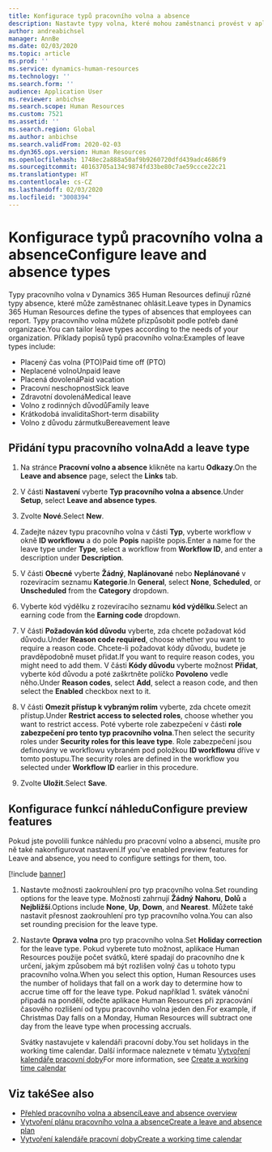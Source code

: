 ```yaml
---
title: Konfigurace typů pracovního volna a absence
description: Nastavte typy volna, které mohou zaměstnanci provést v aplikaci Dynamics 365 Human Resources.
author: andreabichsel
manager: AnnBe
ms.date: 02/03/2020
ms.topic: article
ms.prod: ''
ms.service: dynamics-human-resources
ms.technology: ''
ms.search.form: ''
audience: Application User
ms.reviewer: anbichse
ms.search.scope: Human Resources
ms.custom: 7521
ms.assetid: ''
ms.search.region: Global
ms.author: anbichse
ms.search.validFrom: 2020-02-03
ms.dyn365.ops.version: Human Resources
ms.openlocfilehash: 1748ec2a888a50af9b9260720dfd439adc4686f9
ms.sourcegitcommit: 40163705a134c9874fd33be80c7ae59ccce22c21
ms.translationtype: HT
ms.contentlocale: cs-CZ
ms.lasthandoff: 02/03/2020
ms.locfileid: "3008394"
---
```

# <a name="configure-leave-and-absence-types"></a><span data-ttu-id="ca972-103">Konfigurace typů pracovního volna a absence</span><span class="sxs-lookup"><span data-stu-id="ca972-103">Configure leave and absence types</span></span>

<span data-ttu-id="ca972-104">Typy pracovního volna v Dynamics 365 Human Resources definují různé typy absence, které může zaměstnanec ohlásit.</span><span class="sxs-lookup"><span data-stu-id="ca972-104">Leave types in Dynamics 365 Human Resources define the types of absences that employees can report.</span></span> <span data-ttu-id="ca972-105">Typy pracovního volna můžete přizpůsobit podle potřeb dané organizace.</span><span class="sxs-lookup"><span data-stu-id="ca972-105">You can tailor leave types according to the needs of your organization.</span></span> <span data-ttu-id="ca972-106">Příklady popisů typů pracovního volna:</span><span class="sxs-lookup"><span data-stu-id="ca972-106">Examples of leave types include:</span></span>

- <span data-ttu-id="ca972-107">Placený čas volna (PTO)</span><span class="sxs-lookup"><span data-stu-id="ca972-107">Paid time off (PTO)</span></span>
- <span data-ttu-id="ca972-108">Neplacené volno</span><span class="sxs-lookup"><span data-stu-id="ca972-108">Unpaid leave</span></span>
- <span data-ttu-id="ca972-109">Placená dovolená</span><span class="sxs-lookup"><span data-stu-id="ca972-109">Paid vacation</span></span>
- <span data-ttu-id="ca972-110">Pracovní neschopnost</span><span class="sxs-lookup"><span data-stu-id="ca972-110">Sick leave</span></span>
- <span data-ttu-id="ca972-111">Zdravotní dovolená</span><span class="sxs-lookup"><span data-stu-id="ca972-111">Medical leave</span></span>
- <span data-ttu-id="ca972-112">Volno z rodinných důvodů</span><span class="sxs-lookup"><span data-stu-id="ca972-112">Family leave</span></span>
- <span data-ttu-id="ca972-113">Krátkodobá invalidita</span><span class="sxs-lookup"><span data-stu-id="ca972-113">Short-term disability</span></span>
- <span data-ttu-id="ca972-114">Volno z důvodu zármutku</span><span class="sxs-lookup"><span data-stu-id="ca972-114">Bereavement leave</span></span>

## <a name="add-a-leave-type"></a><span data-ttu-id="ca972-115">Přidání typu pracovního volna</span><span class="sxs-lookup"><span data-stu-id="ca972-115">Add a leave type</span></span>

1. <span data-ttu-id="ca972-116">Na stránce **Pracovní volno a absence** klikněte na kartu **Odkazy**.</span><span class="sxs-lookup"><span data-stu-id="ca972-116">On the **Leave and absence** page, select the **Links** tab.</span></span>

2. <span data-ttu-id="ca972-117">V části **Nastavení** vyberte **Typ pracovního volna a absence**.</span><span class="sxs-lookup"><span data-stu-id="ca972-117">Under **Setup**, select **Leave and absence types**.</span></span>

3. <span data-ttu-id="ca972-118">Zvolte **Nové**.</span><span class="sxs-lookup"><span data-stu-id="ca972-118">Select **New**.</span></span>

4. <span data-ttu-id="ca972-119">Zadejte název typu pracovního volna v části **Typ**, vyberte workflow v okně **ID workflowu** a do pole **Popis** napište popis.</span><span class="sxs-lookup"><span data-stu-id="ca972-119">Enter a name for the leave type under **Type**, select a workflow from **Workflow ID**, and enter a description under **Description**.</span></span>

5. <span data-ttu-id="ca972-120">V části **Obecné** vyberte **Žádný**, **Naplánované** nebo **Neplánované** v rozevíracím seznamu **Kategorie**.</span><span class="sxs-lookup"><span data-stu-id="ca972-120">In **General**, select **None**, **Scheduled**, or **Unscheduled** from the **Category** dropdown.</span></span>

6. <span data-ttu-id="ca972-121">Vyberte kód výdělku z rozevíracího seznamu **kód výdělku**.</span><span class="sxs-lookup"><span data-stu-id="ca972-121">Select an earning code from the **Earning code** dropdown.</span></span>

7. <span data-ttu-id="ca972-122">V části **Požadován kód důvodu** vyberte, zda chcete požadovat kód důvodu.</span><span class="sxs-lookup"><span data-stu-id="ca972-122">Under **Reason code required**, choose whether you want to require a reason code.</span></span> <span data-ttu-id="ca972-123">Chcete-li požadovat kódy důvodu, budete je pravděpodobně muset přidat.</span><span class="sxs-lookup"><span data-stu-id="ca972-123">If you want to require reason codes, you might need to add them.</span></span> <span data-ttu-id="ca972-124">V části **Kódy důvodu** vyberte možnost **Přidat**, vyberte kód důvodu a poté zaškrtněte políčko **Povoleno** vedle něho.</span><span class="sxs-lookup"><span data-stu-id="ca972-124">Under **Reason codes**, select **Add**, select a reason code, and then select the **Enabled** checkbox next to it.</span></span>

8. <span data-ttu-id="ca972-125">V části **Omezit přístup k vybraným rolím** vyberte, zda chcete omezit přístup.</span><span class="sxs-lookup"><span data-stu-id="ca972-125">Under **Restrict access to selected roles**, choose whether you want to restrict access.</span></span> <span data-ttu-id="ca972-126">Poté vyberte role zabezpečení v části **role zabezpečení pro tento typ pracovního volna**.</span><span class="sxs-lookup"><span data-stu-id="ca972-126">Then select the security roles under **Security roles for this leave type**.</span></span> <span data-ttu-id="ca972-127">Role zabezpečení jsou definovány ve workflowu vybraném pod položkou **ID workflowu** dříve v tomto postupu.</span><span class="sxs-lookup"><span data-stu-id="ca972-127">The security roles are defined in the workflow you selected under **Workflow ID** earlier in this procedure.</span></span>

9. <span data-ttu-id="ca972-128">Zvolte **Uložit**.</span><span class="sxs-lookup"><span data-stu-id="ca972-128">Select **Save**.</span></span>

## <a name="configure-preview-features"></a><span data-ttu-id="ca972-129">Konfigurace funkcí náhledu</span><span class="sxs-lookup"><span data-stu-id="ca972-129">Configure preview features</span></span>

<span data-ttu-id="ca972-130">Pokud jste povolili funkce náhledu pro pracovní volno a absenci, musíte pro ně také nakonfigurovat nastavení.</span><span class="sxs-lookup"><span data-stu-id="ca972-130">If you've enabled preview features for Leave and absence, you need to configure settings for them, too.</span></span>

[!include [banner](includes/preview-feature-leave-absence.md)]

1. <span data-ttu-id="ca972-131">Nastavte možnosti zaokrouhlení pro typ pracovního volna.</span><span class="sxs-lookup"><span data-stu-id="ca972-131">Set rounding options for the leave type.</span></span> <span data-ttu-id="ca972-132">Možnosti zahrnují **Žádný** **Nahoru**, **Dolů** a **Nejbližší**.</span><span class="sxs-lookup"><span data-stu-id="ca972-132">Options include **None**, **Up**, **Down**, and **Nearest**.</span></span> <span data-ttu-id="ca972-133">Můžete také nastavit přesnost zaokrouhlení pro typ pracovního volna.</span><span class="sxs-lookup"><span data-stu-id="ca972-133">You can also set rounding precision for the leave type.</span></span>

2. <span data-ttu-id="ca972-134">Nastavte **Oprava volna** pro typ pracovního volna.</span><span class="sxs-lookup"><span data-stu-id="ca972-134">Set **Holiday correction** for the leave type.</span></span> <span data-ttu-id="ca972-135">Pokud vyberete tuto možnost, aplikace Human Resources použije počet svátků, které spadají do pracovního dne k určení, jakým způsobem má být rozlišen volný čas u tohoto typu pracovního volna.</span><span class="sxs-lookup"><span data-stu-id="ca972-135">When you select this option, Human Resources uses the number of holidays that fall on a work day to determine how to accrue time off for the leave type.</span></span> <span data-ttu-id="ca972-136">Pokud například 1. svátek vánoční připadá na pondělí, odečte aplikace Human Resources při zpracování časového rozlišení od typu pracovního volna jeden den.</span><span class="sxs-lookup"><span data-stu-id="ca972-136">For example, if Christmas Day falls on a Monday, Human Resources will subtract one day from the leave type when processing accruals.</span></span>

   <span data-ttu-id="ca972-137">Svátky nastavujete v kalendáři pracovní doby.</span><span class="sxs-lookup"><span data-stu-id="ca972-137">You set holidays in the working time calendar.</span></span> <span data-ttu-id="ca972-138">Další informace naleznete v tématu [Vytvoření kalendáře pracovní doby](hr-leave-and-absence-working-time-calendar.md)</span><span class="sxs-lookup"><span data-stu-id="ca972-138">For more information, see [Create a working time calendar](hr-leave-and-absence-working-time-calendar.md)</span></span>

## <a name="see-also"></a><span data-ttu-id="ca972-139">Viz také</span><span class="sxs-lookup"><span data-stu-id="ca972-139">See also</span></span>

- [<span data-ttu-id="ca972-140">Přehled pracovního volna a absencí</span><span class="sxs-lookup"><span data-stu-id="ca972-140">Leave and absence overview</span></span>](hr-leave-and-absence-overview.md)
- [<span data-ttu-id="ca972-141">Vytvoření plánu pracovního volna a absence</span><span class="sxs-lookup"><span data-stu-id="ca972-141">Create a leave and absence plan</span></span>](hr-leave-and-absence-plans.md)
- [<span data-ttu-id="ca972-142">Vytvoření kalendáře pracovní doby</span><span class="sxs-lookup"><span data-stu-id="ca972-142">Create a working time calendar</span></span>](hr-leave-and-absence-working-time-calendar.md)